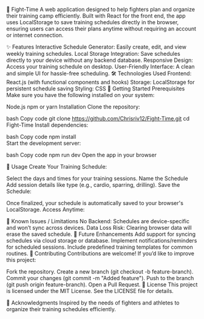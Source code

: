 
🥋 Fight-Time 
A web application designed to help fighters plan and organize their training camp efficiently. Built with React for the front end, the app uses LocalStorage to save training schedules directly in the browser, ensuring users can access their plans anytime without requiring an account or internet connection.

✨ Features
Interactive Schedule Generator: Easily create, edit, and view weekly training schedules.
Local Storage Integration: Save schedules directly to your device without any backend database.
Responsive Design: Access your training schedule on desktop. 
User-Friendly Interface: A clean and simple UI for hassle-free scheduling.
🛠️ Technologies Used
Frontend: React.js (with functional components and hooks)
Storage: LocalStorage for persistent schedule saving
Styling: CSS
🚀 Getting Started
Prerequisites
Make sure you have the following installed on your system:

Node.js
npm or yarn
Installation
Clone the repository:

bash
Copy code
git clone https://github.com/Chrisriv12/Fight-Time.git
cd Fight-Time
Install dependencies:

bash
Copy code
npm install  
Start the development server:

bash
Copy code
npm run dev
Open the app in your browser

📖 Usage
Create Your Training Schedule:

Select the days and times for your training sessions.
Name the Schedule 
Add session details like type (e.g., cardio, sparring, drilling).
Save the Schedule:

Once finalized, your schedule is automatically saved to your browser's LocalStorage.
Access Anytime:

🐛 Known Issues / Limitations
No Backend: Schedules are device-specific and won’t sync across devices.
Data Loss Risk: Clearing browser data will erase the saved schedule.
🔮 Future Enhancements
Add support for syncing schedules via cloud storage or database.
Implement notifications/reminders for scheduled sessions.
Include predefined training templates for common routines.
🤝 Contributing
Contributions are welcome! If you’d like to improve this project:

Fork the repository.
Create a new branch (git checkout -b feature-branch).
Commit your changes (git commit -m "Added feature").
Push to the branch (git push origin feature-branch).
Open a Pull Request.
📜 License
This project is licensed under the MIT License. See the LICENSE file for details.

🙌 Acknowledgments
Inspired by the needs of fighters and athletes to organize their training schedules efficiently.
